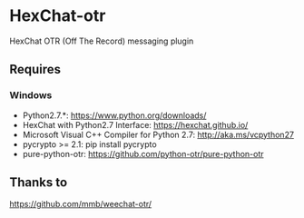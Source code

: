 # HexChat-otr
HexChat OTR (Off The Record) messaging plugin

## Requires
### Windows
* Python2.7.*: https://www.python.org/downloads/
* HexChat with Python2.7 Interface: https://hexchat.github.io/
* Microsoft Visual C++ Compiler for Python 2.7: http://aka.ms/vcpython27
* pycrypto >= 2.1: pip install pycrypto
* pure-python-otr: https://github.com/python-otr/pure-python-otr


## Thanks to
https://github.com/mmb/weechat-otr/
